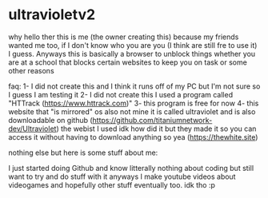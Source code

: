 # ultravioletv2

why hello ther this is me (the owner creating this) because my friends wanted me too, if I don't know who you are you (I think are still fre to use it) I guess. Anyways this is basically a browser to unblock things whether you are at a school that blocks certain websites to keep you on task or some other reasons

faq:
1- I did not create this and I think it runs off of my PC but I'm not sure so I guess I am testing it
2- I did not create this I used a program called "HTTrack (https://www.httrack.com)"
3- this program is free for now
4- this website that "is mirrored" os also not mine it is called ultraviolet and is also downloadable on github (https://github.com/titaniumnetwork-dev/Ultraviolet) the webist I used idk how did it but they made it so you can access it without having to download anything so yea (https://thewhite.site)

nothing else but here is some stuff about me:

I just started doing Github and know litterally nothing about coding but still want to try and do stuff with it anyways
I make youtube videos about videogames and hopefully other stuff eventually too. idk tho :p
